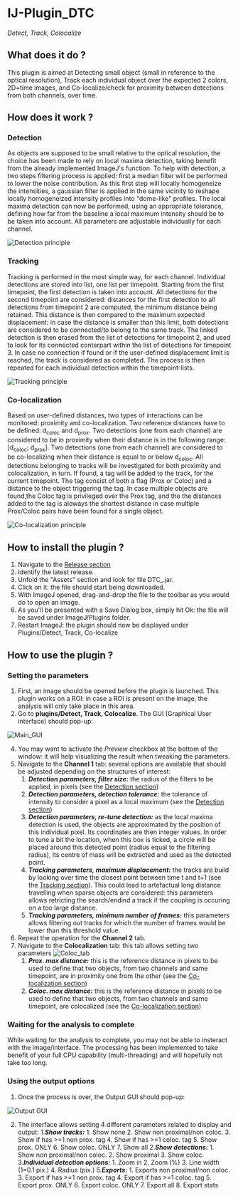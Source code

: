 # IJ-Plugin_DTC
_Detect, Track, Colocalize_

## What does it do ?
This plugin is aimed at Detecting small object (small in reference to the optical resolution), Track each individual object over the expected 2 colors, 2D+time images, and Co-localize/check for proximity between detections from both channels, over time.

## How does it work ?
### Detection
As objects are supposed to be small relative to the optical resolution, the choice has been made to rely on local maxima detection, taking benefit from the already implemented ImageJ's function. To help with detection, a two steps filtering process is applied: first a median filter will be performed to lower the noise contribution. As this first step will locally homogeneize the intensities, a gaussian filter is applied in the same vicinity to reshape locally homogeneized intensity profiles into "dome-like" profiles. The local maxima detection can now be performed, using an appropriate tolerance, defining how far from the baseline a local maximum intensity should be to be taken into account.
All parameters are adjustable individually for each channel.

![Detection principle](https://github.com/fabricecordelieres/IJ-Plugin_DTC/blob/master/images/Detection_principle.png)

### Tracking
Tracking is performed in the most simple way, for each channel. Individual detections are stored into list, one list per timepoint. Starting from the first timepoint, the first detection is taken into account. All detections for the second timepoint are considered: distances for the first detection to all detections from timepoint 2 are computed, the minimum distance being retained. This distance is then compared to the maximum expected displacement: in case the distance is smaller than this limit, both detections are considered to be connected/to belong to the same track. The linked detection is then erased from the list of detections for timepoint 2, and used to look for its connected conterpart within the list of detections for timepoint 3. In case no connection if found or if the user-defined displacement limit is reached, the track is considered as completed.
The process is then repeated for each individual detection within the timepoint-lists.

![Tracking principle](https://github.com/fabricecordelieres/IJ-Plugin_DTC/blob/master/images/Tracking_principle.png)

### Co-localization
Based on user-defined distances, two types of interactions can be monitored: proximity and co-localization. Two reference distances have to be defined: d<sub>coloc</sub> and d<sub>prox</sub>. Two detections (one from each channel) are considered to be in proximity when their distance is in the following range: ]d<sub>coloc</sub>; d<sub>prox</sub>]. Two detections (one from each channel) are considered to be co-localizing when their distance is equal to or below d<sub>coloc</sub>. All detections belonging to tracks will be investigated for both proximity and colocalization, in turn. If found, a tag will be added to the track, for the current timepoint. The tag consist of both a flag (Prox or Coloc) and a distance to the object triggering the tag. In case multiple objects are found,the Coloc tag is privileged over the Prox tag, and the the distances added to the tag is  aloways the shortest distance in case multiple Prox/Coloc pairs have been found for a single object.

![Co-localization principle](https://github.com/fabricecordelieres/IJ-Plugin_DTC/blob/master/images/Co-localization_principle.png)

## How to install the plugin ?
1. Navigate to the [Release section](https://github.com/fabricecordelieres/IJ-Plugin_DTC/releases)
2. Identify the latest release.
3. Unfold the "Assets" section and look for file DTC_.jar.
4. Click on it: the file should start being downloaded.
5. With ImageJ opened, drag-and-drop the file to the toolbar as you would do to open an image.
6. As you'll be presented with a Save Dialog box, simply hit Ok: the file will be saved under ImageJ/Plugins folder.
7. Restart ImageJ: the plugin should now be displayed under Plugins/Detect, Track, Co-localize

## How to use the plugin ?
### Setting the parameters
1. First, an image should be opened before the plugin is launched. This plugin works on a ROI: in case a ROI is present on the image, the analysis will only take place in this area.
2. Go to **plugins/Detect, Track, Colocalize**. The GUI (Graphical User interface) should pop-up:

![Main_GUI](https://github.com/fabricecordelieres/IJ-Plugin_DTC/blob/master/images/GUI_Red.png)

4. You may want to activate the _Preview_ checkbox at the bottom of the window: it will help visualizing the result when tweaking the parameters.
5. Navigate to the **Channel 1** tab: several options are available that should be adjusted depending on the structures of interest:
    1. **_Detection parameters, filter size:_** the radius of the filters to be applied, in pixels (see the [Detection section](#detection))
    2. **_Detection parameters, detection tolerance:_** the tolerance of intensity to consider a pixel as a local maximum (see the [Detection section](#detection))
    3. **_Detection parameters, re-tune detection:_** as the local maxima detection is used, the objects are approximated by the position of this individual pixel. Its coordinates are then integer values. In order to tune a bit the location, when this box is ticked, a circle will be placed around this detected point (radius equal to the filtering radius), its centre of mass will be extracted and used as the detected point. 
    4. **_Tracking parameters, maximum displacement:_** the tracks are build by looking over time the closest point between time t and t+1 (see the [Tracking section](#tracking)). This could lead to artefactual long distance travelling when sparse objects are considered: this parameters allows retricting the search/endind a track if the coupling is occuring on a too large distance.
    5. **_Tracking parameters, minimum number of frames:_** this parameters allows filtering out tracks for which the number of frames would be lower than this threshold value.
6. Repeat the operation for the **Channel 2** tab.
7. Navigate to the **Colocalization** tab: this tab allows setting two parameters
![Coloc_tab](https://github.com/fabricecordelieres/IJ-Plugin_DTC/blob/master/images/GUI_Coloc.png)
    1. **_Prox. max distance:_** this is the reference distance in pixels to be used to define that two objects, from two channels and same timepoint, are in proximity one from the other (see the [Co-localization section](#co-localization))
    2. **_Coloc. max distance:_** this is the reference distance in pixels to be used to define that two objects, from two channels and same timepoint, are colocalized (see the [Co-localization section](#co-localization))


### Waiting for the analysis to complete
While waiting for the analysis to complete, you may not be able to insteract with the image/interface. The processing has been implemented to take benefit of your full CPU capability (multi-threading) and will hopefully not take too long.


### Using the output options
1. Once the process is over, the Output GUI should pop-up:

![Output GUI](https://github.com/fabricecordelieres/IJ-Plugin_DTC/blob/master/images/GUI_Output.png)

2. The interface allows setting 4 different parameters related to display and output:
    1.**_Show tracks:_**
        1. Show none
        2. Show non proximal/non coloc.
        3. Show if has >=1 non prox. tag
        4. Show if has >=1 coloc. tag
        5. Show prox. ONLY
        6. Show coloc. ONLY
        7. Show all
    2.**_Show detections:_**
        1. Show non proximal/non coloc.
        2. Show proximal
        3. Show coloc.
    3.**_Individual detection options:_**
        1. Zoom in
        2. Zoom (%)
        3. Line width (1=0.1 pix.)
        4. Radius (pix.)
    5.**_Exports:_**
        1. Exports non proximal/non coloc.
        3. Export if has >=1 non prox. tag
        4. Export if has >=1 coloc. tag
        5. Export prox. ONLY
        6. Export coloc. ONLY
        7. Export all
        8. Export stats
